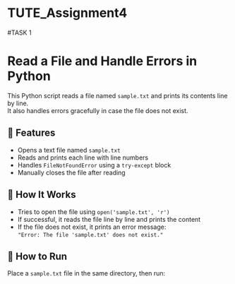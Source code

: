 # TUTE_Assignment4

#TASK 1

# Read a File and Handle Errors in Python

This Python script reads a file named `sample.txt` and prints its contents line by line.  
It also handles errors gracefully in case the file does not exist.

## 📌 Features

- Opens a text file named `sample.txt`
- Reads and prints each line with line numbers
- Handles `FileNotFoundError` using a `try-except` block
- Manually closes the file after reading

## 🧠 How It Works

- Tries to open the file using `open('sample.txt', 'r')`
- If successful, it reads the file line by line and prints the content
- If the file does not exist, it prints an error message:  
  `"Error: The file 'sample.txt' does not exist."`

## 🚀 How to Run

Place a `sample.txt` file in the same directory, then run:


